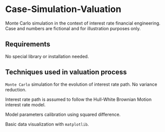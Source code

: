 # Case-Simulation-Valuation
Monte Carlo simulation in the context of interest rate financial engineering. Case and numbers are fictional and for illustration purposes only.

## Requirements
No special library or installation needed.

## Techniques used in valuation process
`Monte Carlo` simulation for the evolution of interest rate path. No variance reduction.

Interest rate path is assumed to follow the Hull-White Brownian Motion interest rate model.

Model parameters calibration using squared difference.

Basic data visualization with `matplotlib`.

